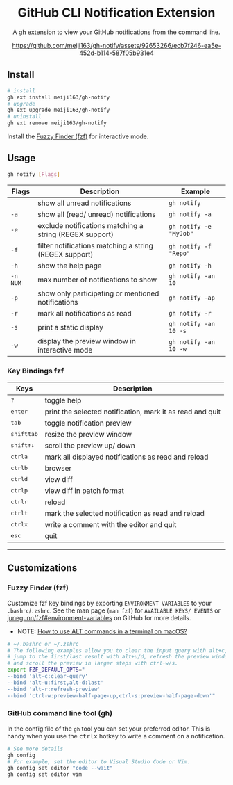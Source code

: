 <div align="center">

# GitHub CLI Notification Extension
A [gh](https://github.com/cli/cli) extension to view your GitHub notifications from the command line.

https://github.com/meiji163/gh-notify/assets/92653266/ecb7f246-ea5e-452d-b114-587f05b931e4

 </div>

## Install

```sh
# install
gh ext install meiji163/gh-notify
# upgrade
gh ext upgrade meiji163/gh-notify
# uninstall
gh ext remove meiji163/gh-notify
```

Install the [Fuzzy Finder (fzf)](https://github.com/junegunn/fzf#installation) for interactive mode.

## Usage

```sh
gh notify [Flags]
```

| Flags    | Description                                             | Example                |
| -------- | ------------------------------------------------------- | ---------------------- |
| <none>   | show all unread notifications                           | `gh notify`            |
| `-a`     | show all (read/ unread) notifications                   | `gh notify -a`         |
| `-e`     | exclude notifications matching a string (REGEX support) | `gh notify -e "MyJob"` |
| `-f`     | filter notifications matching a string (REGEX support)  | `gh notify -f "Repo"`  |
| `-h`     | show the help page                                      | `gh notify -h`         |
| `-n NUM` | max number of notifications to show                     | `gh notify -an 10`     |
| `-p`     | show only participating or mentioned notifications      | `gh notify -ap`        |
| `-r`     | mark all notifications as read                          | `gh notify -r`         |
| `-s`     | print a static display                                  | `gh notify -an 10 -s`  |
| `-w`     | display the preview window in interactive mode          | `gh notify -an 10 -w`  |

### Key Bindings fzf

| Keys                           | Description                                               |
| ------------------------------ | --------------------------------------------------------- |
| <kbd>?</kbd>                   | toggle help                                               |
| <kbd>enter</kbd>               | print the selected notification, mark it as read and quit |
| <kbd>tab</kbd>                 | toggle notification preview                               |
| <kbd>shift</kbd><kbd>tab</kbd> | resize the preview window                                 |
| <kbd>shift</kbd><kbd>↑↓</kbd>  | scroll the preview up/ down                               |
| <kbd>ctrl</kbd><kbd>a</kbd>    | mark all displayed notifications as read and reload       |
| <kbd>ctrl</kbd><kbd>b</kbd>    | browser                                                   |
| <kbd>ctrl</kbd><kbd>d</kbd>    | view diff                                                 |
| <kbd>ctrl</kbd><kbd>p</kbd>    | view diff in patch format                                 |
| <kbd>ctrl</kbd><kbd>r</kbd>    | reload                                                    |
| <kbd>ctrl</kbd><kbd>t</kbd>    | mark the selected notification as read and reload         |
| <kbd>ctrl</kbd><kbd>x</kbd>    | write a comment with the editor and quit                  |
| <kbd>esc</kbd>                 | quit                                                      |

---
## Customizations

### Fuzzy Finder (fzf)
Customize fzf key bindings by exporting `ENVIRONMENT VARIABLES` to your `.bashrc`/`.zshrc`. See the man page (`man fzf`) for `AVAILABLE KEYS/ EVENTS` or [junegunn/fzf#environment-variables](https://github.com/junegunn/fzf#environment-variables) on GitHub for more details.

- NOTE: [How to use ALT commands in a terminal on macOS?](https://superuser.com/questions/496090/how-to-use-alt-commands-in-a-terminal-on-os-x)

```sh
# ~/.bashrc or ~/.zshrc
# The following examples allow you to clear the input query with alt+c,
# jump to the first/last result with alt+u/d, refresh the preview window with alt+r
# and scroll the preview in larger steps with ctrl+w/s.
export FZF_DEFAULT_OPTS="
--bind 'alt-c:clear-query'
--bind 'alt-u:first,alt-d:last'
--bind 'alt-r:refresh-preview'
--bind 'ctrl-w:preview-half-page-up,ctrl-s:preview-half-page-down'"
```

### GitHub command line tool (gh)
In the config file of the `gh` tool you can set your preferred editor. This is handy when you use the <kbd>ctrl</kbd><kbd>x</kbd> hotkey to write a comment on a notification.

```sh
# See more details
gh config
# For example, set the editor to Visual Studio Code or Vim.
gh config set editor "code --wait"
gh config set editor vim
```
